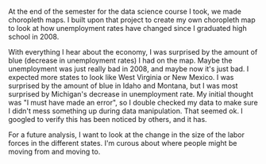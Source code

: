 At the end of the semester for the data science course I took, we made choropleth maps. I built upon that project to create my own choropleth map to look at how unemployment rates have changed since I graduated high school in 2008.

With everything I hear about the economy, I was surprised by the amount of blue (decrease in unemployment rates) I had on the map. Maybe the unemployment was just really bad in 2008, and maybe now it's just bad. I expected more states to look like West Virginia or New Mexico. I was surprised by the amount of blue in Idaho and Montana, but I was most surprised by Michigan's decrease in unemployment rate.
My initial thought was "I must have made an error", so I double checked my data to make sure I didn't mess something up during data manipulation. That seemed ok. I googled to verify this has been noticed by others, and it has.

For a future analysis, I want to look at the change in the size of the labor forces in the different states. I'm curous about where people might be moving from and moving to.


